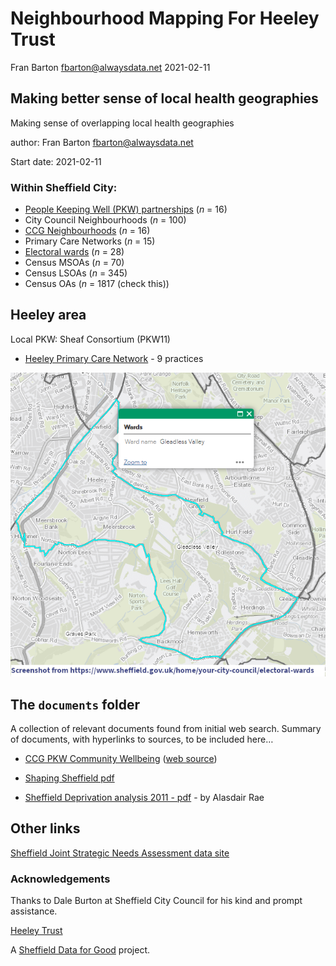 Neighbourhood Mapping For Heeley Trust
================
Fran Barton <fbarton@alwaysdata.net>
2021-02-11

<!-- README.md is generated from README.Rmd. Please edit that file -->

## Making better sense of local health geographies

Making sense of overlapping local health geographies

author: Fran Barton <fbarton@alwaysdata.net>

Start date: 2021-02-11

<!-- badges: start -->
<!-- badges: end -->

### Within Sheffield City:

-   [People Keeping Well (PKW)
    partnerships](https://sheffieldcc.maps.arcgis.com/apps/webappviewer/index.html?id=1099534e5862409c9f69989b744aa0ae)
    (*n* = 16)
-   City Council Neighbourhoods (*n* = 100)
-   [CCG
    Neighbourhoods](https://www.sheffieldccg.nhs.uk/our-projects/neighbourhoods.htm)
    (*n* = 16)
-   Primary Care Networks (*n* = 15)
-   [Electoral
    wards](https://www.sheffield.gov.uk/home/your-city-council/electoral-wards)
    (*n* = 28)
-   Census MSOAs (*n* = 70)
-   Census LSOAs (*n* = 345)
-   Census OAs (*n* = 1817 (check this))

## Heeley area

Local PKW: Sheaf Consortium (PKW11)

-   [Heeley Primary Care
    Network](https://openprescribing.net/pcn/U12376/) - 9 practices

![boundary of Gleadless Valley ward](images/gleadless-valley-ward.png)

## The `documents` folder

A collection of relevant documents found from initial web search.
Summary of documents, with hyperlinks to sources, to be included here…

-   [CCG PKW Community
    Wellbeing](documents/sheffield-ccg-community-wellbeing-approach.pdf)
    ([web
    source](https://www.sheffieldccg.nhs.uk/our-projects/neighbourhoods.htm))

-   [Shaping Sheffield
    pdf](https://www.sheffieldacp.org.uk/content/uploads/2020/02/Shaping-Sheffield-Main-Doc-Final.pdf)

-   [Sheffield Deprivation analysis 2011 -
    pdf](https://www.sheffield.ac.uk/polopoly_fs/1.165648!/file/ajr_sheffield_deprivation_nov_2011.pdf) -
    by Alasdair Rae

## Other links

[Sheffield Joint Strategic Needs Assessment data
site](https://arcg.is/1uP0OG)

### Acknowledgements

Thanks to Dale Burton at Sheffield City Council for his kind and prompt
assistance.

[Heeley Trust](https://www.heeleytrust.org/)

A [Sheffield Data for
Good](https://www.meetup.com/Sheffield-Data-for-Good/) project.
